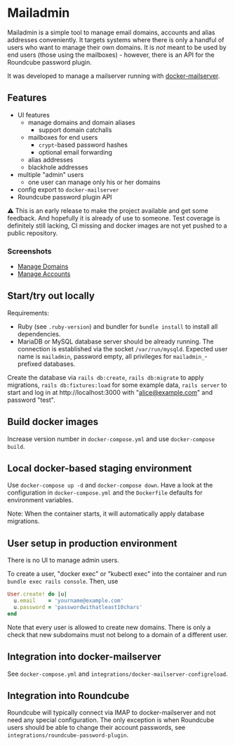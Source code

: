 # Mailadmin

Mailadmin is a simple tool to manage email domains, accounts and alias addresses
conveniently. It targets systems where there is only a handful of users who
want to manage their own domains. It is *not* meant to be used by end users
(those using the mailboxes) - however, there is an API for the Roundcube
password plugin.

It was developed to manage a mailserver running with
[docker-mailserver](https://github.com/docker-mailserver/docker-mailserver).

## Features

* UI features
  * manage domains and domain aliases
    * support domain catchalls
  * mailboxes for end users
    * `crypt`-based password hashes
    * optional email forwarding
  * alias addresses
  * blackhole addresses
* multiple "admin" users
  * one user can manage only his or her domains
* config export to `docker-mailserver`
* Roundcube password plugin API

:warning: This is an early release to make the project available and get some
feedback. And hopefully it is already of use to someone. Test coverage is
definitely still lacking, CI missing and docker images are not yet pushed to
a public repository.

### Screenshots

* [Manage Domains](./screenshots/manage_domains.png)
* [Manage Accounts](./screenshots/manage_accounts.png)

## Start/try out locally

Requirements:

* Ruby (see `.ruby-version`) and bundler for `bundle install` to
  install all dependencies.
* MariaDB or MySQL database server should be already running. The connection is
  established via the socket `/var/run/mysqld`. Expected user name is `mailadmin`,
  password empty, all privileges for `mailadmin_`-prefixed databases.

Create the database via `rails db:create`, `rails db:migrate` to
apply migrations, `rails db:fixtures:load` for some example data, `rails server`
to start and log in at http://localhost:3000 with "alice@example.com" and
password "test".

## Build docker images

Increase version number in `docker-compose.yml` and use `docker-compose build`.

## Local docker-based staging environment

Use `docker-compose up -d` and `docker-compose down`. Have a look at the
configuration in `docker-compose.yml` and the `Dockerfile` defaults for
environment variables.

Note: When the container starts, it will automatically apply database migrations.

## User setup in production environment

There is no UI to manage admin users.

To create a user, "docker exec" or "kubectl exec" into the container and run
`bundle exec rails console`. Then, use

```ruby
User.create! do |u|
  u.email    = 'yourname@example.com'
  u.password = 'passwordwithatleast10chars'
end
```

Note that every user is allowed to create new domains. There is only a check
that new subdomains must not belong to a domain of a different user.

## Integration into docker-mailserver

See `docker-compose.yml` and `integrations/docker-mailserver-configreload`.

## Integration into Roundcube

Roundcube will typically connect via IMAP to docker-mailserver and not need
any special configuration. The only exception is when Roundcube users should be
able to change their account passwords, see `integrations/roundcube-password-plugin`.
